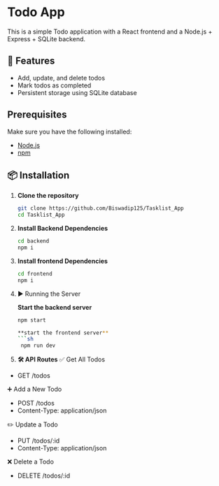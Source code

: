 # Todo App

This is a simple Todo application with a React frontend and a Node.js + Express + SQLite backend.

## 📌 Features
- Add, update, and delete todos
- Mark todos as completed
- Persistent storage using SQLite database

## Prerequisites
Make sure you have the following installed:
- [Node.js](https://nodejs.org/)
- [npm](https://www.npmjs.com/)

## 📦 Installation

 1. **Clone the repository**
    ```sh
    git clone https://github.com/Biswadip125/Tasklist_App
    cd Tasklist_App

 2. **Install Backend Dependencies**
 
    ```sh
    cd backend
    npm i

3. **Install frontend Dependencies**
   
   ```sh
   cd frontend
   npm i

4. ▶️ Running the Server
   
   **Start the backend server**

   ```sh
   npm start

   **start the frontend server**
   ```sh
    npm run dev

5. **🛠 API Routes**
✅ Get All Todos

- GET /todos

➕ Add a New Todo

- POST /todos
- Content-Type: application/json

✏️ Update a Todo

- PUT /todos/:id
- Content-Type: application/json

❌ Delete a Todo

- DELETE /todos/:id

